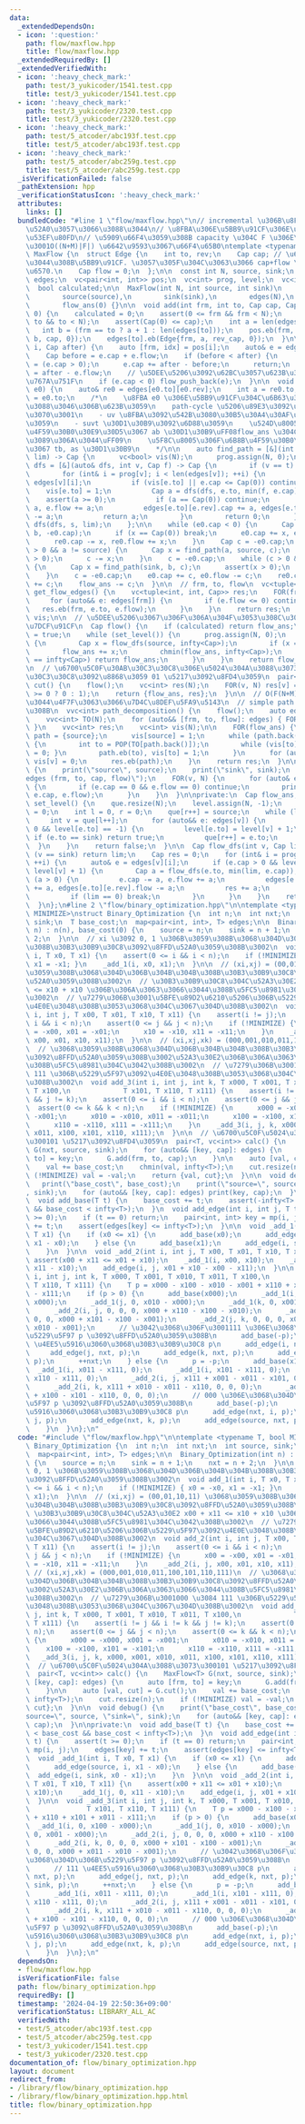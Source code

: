 ```yaml
---
data:
  _extendedDependsOn:
  - icon: ':question:'
    path: flow/maxflow.hpp
    title: flow/maxflow.hpp
  _extendedRequiredBy: []
  _extendedVerifiedWith:
  - icon: ':heavy_check_mark:'
    path: test/3_yukicoder/1541.test.cpp
    title: test/3_yukicoder/1541.test.cpp
  - icon: ':heavy_check_mark:'
    path: test/3_yukicoder/2320.test.cpp
    title: test/3_yukicoder/2320.test.cpp
  - icon: ':heavy_check_mark:'
    path: test/5_atcoder/abc193f.test.cpp
    title: test/5_atcoder/abc193f.test.cpp
  - icon: ':heavy_check_mark:'
    path: test/5_atcoder/abc259g.test.cpp
    title: test/5_atcoder/abc259g.test.cpp
  _isVerificationFailed: false
  _pathExtension: hpp
  _verificationStatusIcon: ':heavy_check_mark:'
  attributes:
    links: []
  bundledCode: "#line 1 \"flow/maxflow.hpp\"\n// incremental \u306B\u8FBA\u3092\u8FFD\
    \u52A0\u3057\u3066\u3088\u3044\n// \u8FBA\u306E\u5BB9\u91CF\u306E\u5909\u66F4\u304C\
    \u53EF\u80FD\n// \u5909\u66F4\u3059\u308B capacity \u304C F \u306E\u3068\u304D\
    \u3001O((N+M)|F|) \u6642\u9593\u3067\u66F4\u65B0\ntemplate <typename Cap>\nstruct\
    \ MaxFlow {\n  struct Edge {\n    int to, rev;\n    Cap cap; // \u6B8B\u3063\u3066\
    \u3044\u308B\u5BB9\u91CF. \u3057\u305F\u304C\u3063\u3066 cap+flow \u304C\u5B9A\
    \u6570.\n    Cap flow = 0;\n  };\n\n  const int N, source, sink;\n  vvc<Edge>\
    \ edges;\n  vc<pair<int, int>> pos;\n  vc<int> prog, level;\n  vc<int> que;\n\
    \  bool calculated;\n\n  MaxFlow(int N, int source, int sink)\n      : N(N),\n\
    \        source(source),\n        sink(sink),\n        edges(N),\n        calculated(0),\n\
    \        flow_ans(0) {}\n\n  void add(int frm, int to, Cap cap, Cap rev_cap =\
    \ 0) {\n    calculated = 0;\n    assert(0 <= frm && frm < N);\n    assert(0 <=\
    \ to && to < N);\n    assert(Cap(0) <= cap);\n    int a = len(edges[frm]);\n \
    \   int b = (frm == to ? a + 1 : len(edges[to]));\n    pos.eb(frm, a);\n    edges[frm].eb(Edge{to,\
    \ b, cap, 0});\n    edges[to].eb(Edge{frm, a, rev_cap, 0});\n  }\n\n  void change_capacity(int\
    \ i, Cap after) {\n    auto [frm, idx] = pos[i];\n    auto& e = edges[frm][idx];\n\
    \    Cap before = e.cap + e.flow;\n    if (before < after) {\n      calculated\
    \ = (e.cap > 0);\n      e.cap += after - before;\n      return;\n    }\n    e.cap\
    \ = after - e.flow;\n    // \u5DEE\u5206\u3092\u62BC\u3057\u623B\u3059\u51E6\u7406\
    \u767A\u751F\n    if (e.cap < 0) flow_push_back(e);\n  }\n\n  void flow_push_back(Edge&\
    \ e0) {\n    auto& re0 = edges[e0.to][e0.rev];\n    int a = re0.to;\n    int b\
    \ = e0.to;\n    /*\n    \u8FBA e0 \u306E\u5BB9\u91CF\u304C\u6B63\u306B\u306A\u308B\
    \u3088\u3046\u306B\u623B\u3059\n    path-cycle \u5206\u89E3\u3092\u8003\u3048\u308C\
    \u3070\u3001\n    - uv \u8FBA\u3092\u542B\u3080\u30B5\u30A4\u30AF\u30EB\u3092\u6D88\
    \u3059\n    - suvt \u30D1\u30B9\u3092\u6D88\u3059\n    \u524D\u8005\u306F\u6B8B\
    \u4F59\u30B0\u30E9\u30D5\u3067 ab \u30D1\u30B9\uFF08flow_ans \u304C\u5909\u308F\
    \u3089\u306A\u3044\uFF09\n    \u5F8C\u8005\u306F\u6B8B\u4F59\u30B0\u30E9\u30D5\
    \u3067 tb, as \u30D1\u30B9\n    */\n\n    auto find_path = [&](int s, int t, Cap\
    \ lim) -> Cap {\n      vc<bool> vis(N);\n      prog.assign(N, 0);\n      auto\
    \ dfs = [&](auto& dfs, int v, Cap f) -> Cap {\n        if (v == t) return f;\n\
    \        for (int& i = prog[v]; i < len(edges[v]); ++i) {\n          auto& e =\
    \ edges[v][i];\n          if (vis[e.to] || e.cap <= Cap(0)) continue;\n      \
    \    vis[e.to] = 1;\n          Cap a = dfs(dfs, e.to, min(f, e.cap));\n      \
    \    assert(a >= 0);\n          if (a == Cap(0)) continue;\n          e.cap -=\
    \ a, e.flow += a;\n          edges[e.to][e.rev].cap += a, edges[e.to][e.rev].flow\
    \ -= a;\n          return a;\n        }\n        return 0;\n      };\n      return\
    \ dfs(dfs, s, lim);\n    };\n\n    while (e0.cap < 0) {\n      Cap x = find_path(a,\
    \ b, -e0.cap);\n      if (x == Cap(0)) break;\n      e0.cap += x, e0.flow -= x;\n\
    \      re0.cap -= x, re0.flow += x;\n    }\n    Cap c = -e0.cap;\n    while (c\
    \ > 0 && a != source) {\n      Cap x = find_path(a, source, c);\n      assert(x\
    \ > 0);\n      c -= x;\n    }\n    c = -e0.cap;\n    while (c > 0 && b != sink)\
    \ {\n      Cap x = find_path(sink, b, c);\n      assert(x > 0);\n      c -= x;\n\
    \    }\n    c = -e0.cap;\n    e0.cap += c, e0.flow -= c;\n    re0.cap -= c, re0.flow\
    \ += c;\n    flow_ans -= c;\n  }\n\n  // frm, to, flow\n  vc<tuple<int, int, Cap>>\
    \ get_flow_edges() {\n    vc<tuple<int, int, Cap>> res;\n    FOR(frm, N) {\n \
    \     for (auto&& e: edges[frm]) {\n        if (e.flow <= 0) continue;\n     \
    \   res.eb(frm, e.to, e.flow);\n      }\n    }\n    return res;\n  }\n\n  vc<bool>\
    \ vis;\n\n  // \u5DEE\u5206\u3067\u306F\u306A\u304F\u3053\u308C\u307E\u3067\u306E\
    \u7DCF\u91CF\n  Cap flow() {\n    if (calculated) return flow_ans;\n    calculated\
    \ = true;\n    while (set_level()) {\n      prog.assign(N, 0);\n      while (1)\
    \ {\n        Cap x = flow_dfs(source, infty<Cap>);\n        if (x == 0) break;\n\
    \        flow_ans += x;\n        chmin(flow_ans, infty<Cap>);\n        if (flow_ans\
    \ == infty<Cap>) return flow_ans;\n      }\n    }\n    return flow_ans;\n  }\n\
    \n  // \u6700\u5C0F\u30AB\u30C3\u30C8\u306E\u5024\u304A\u3088\u3073\u3001\u30AB\
    \u30C3\u30C8\u3092\u8868\u3059 01 \u5217\u3092\u8FD4\u3059\n  pair<Cap, vc<int>>\
    \ cut() {\n    flow();\n    vc<int> res(N);\n    FOR(v, N) res[v] = (level[v]\
    \ >= 0 ? 0 : 1);\n    return {flow_ans, res};\n  }\n\n  // O(F(N+M)) \u304F\u3089\
    \u3044\u4F7F\u3063\u3066\u7D4C\u8DEF\u5FA9\u5143\n  // simple path \u306B\u306A\
    \u308B\n  vvc<int> path_decomposition() {\n    flow();\n    auto edges = get_flow_edges();\n\
    \    vvc<int> TO(N);\n    for (auto&& [frm, to, flow]: edges) { FOR(flow) TO[frm].eb(to);\
    \ }\n    vvc<int> res;\n    vc<int> vis(N);\n\n    FOR(flow_ans) {\n      vc<int>\
    \ path = {source};\n      vis[source] = 1;\n      while (path.back() != sink)\
    \ {\n        int to = POP(TO[path.back()]);\n        while (vis[to]) { vis[POP(path)]\
    \ = 0; }\n        path.eb(to), vis[to] = 1;\n      }\n      for (auto&& v: path)\
    \ vis[v] = 0;\n      res.eb(path);\n    }\n    return res;\n  }\n\n  void debug()\
    \ {\n    print(\"source\", source);\n    print(\"sink\", sink);\n    print(\"\
    edges (frm, to, cap, flow)\");\n    FOR(v, N) {\n      for (auto& e: edges[v])\
    \ {\n        if (e.cap == 0 && e.flow == 0) continue;\n        print(v, e.to,\
    \ e.cap, e.flow);\n      }\n    }\n  }\n\nprivate:\n  Cap flow_ans;\n\n  bool\
    \ set_level() {\n    que.resize(N);\n    level.assign(N, -1);\n    level[source]\
    \ = 0;\n    int l = 0, r = 0;\n    que[r++] = source;\n    while (l < r) {\n \
    \     int v = que[l++];\n      for (auto&& e: edges[v]) {\n        if (e.cap >\
    \ 0 && level[e.to] == -1) {\n          level[e.to] = level[v] + 1;\n         \
    \ if (e.to == sink) return true;\n          que[r++] = e.to;\n        }\n    \
    \  }\n    }\n    return false;\n  }\n\n  Cap flow_dfs(int v, Cap lim) {\n    if\
    \ (v == sink) return lim;\n    Cap res = 0;\n    for (int& i = prog[v]; i < len(edges[v]);\
    \ ++i) {\n      auto& e = edges[v][i];\n      if (e.cap > 0 && level[e.to] ==\
    \ level[v] + 1) {\n        Cap a = flow_dfs(e.to, min(lim, e.cap));\n        if\
    \ (a > 0) {\n          e.cap -= a, e.flow += a;\n          edges[e.to][e.rev].cap\
    \ += a, edges[e.to][e.rev].flow -= a;\n          res += a;\n          lim -= a;\n\
    \          if (lim == 0) break;\n        }\n      }\n    }\n    return res;\n\
    \  }\n};\n#line 2 \"flow/binary_optimization.hpp\"\n\ntemplate <typename T, bool\
    \ MINIMIZE>\nstruct Binary_Optimization {\n  int n;\n  int nxt;\n  int source,\
    \ sink;\n  T base_cost;\n  map<pair<int, int>, T> edges;\n\n  Binary_Optimization(int\
    \ n) : n(n), base_cost(0) {\n    source = n;\n    sink = n + 1;\n    nxt = n +\
    \ 2;\n  }\n\n  // xi \u3092 0, 1 \u306B\u3059\u308B\u3068\u304D\u306B\u304B\u304B\
    \u308B\u30B3\u30B9\u30C8\u3092\u8FFD\u52A0\u3059\u308B\u3002\n  void add_1(int\
    \ i, T x0, T x1) {\n    assert(0 <= i && i < n);\n    if (!MINIMIZE) { x0 = -x0,\
    \ x1 = -x1; }\n    _add_1(i, x0, x1);\n  }\n\n  // (xi,xj) = (00,01,10,11) \u3068\
    \u3059\u308B\u3068\u304D\u306B\u304B\u304B\u308B\u30B3\u30B9\u30C8\u3092\u8FFD\
    \u52A0\u3059\u308B\u3002\n  // \u30B3\u30B9\u30C8\u304C\u52A3\u30E2 x00 + x11\
    \ <= x10 + x10 \u306B\u306A\u3063\u3066\u3044\u308B\u5FC5\u8981\u304C\u3042\u308B\
    \u3002\n  // \u7279\u306B\u3001\u5BFE\u89D2\u6210\u5206\u306B\u5229\u5F97\u3092\
    \u4E0E\u3048\u308B\u3053\u3068\u304C\u3067\u304D\u308B\u3002\n  void add_2(int\
    \ i, int j, T x00, T x01, T x10, T x11) {\n    assert(i != j);\n    assert(0 <=\
    \ i && i < n);\n    assert(0 <= j && j < n);\n    if (!MINIMIZE) {\n      x00\
    \ = -x00, x01 = -x01;\n      x10 = -x10, x11 = -x11;\n    }\n    _add_2(i, j,\
    \ x00, x01, x10, x11);\n  }\n\n  // (xi,xj,xk) = (000,001,010,011,100,101,110,111)\n\
    \  // \u3068\u3059\u308B\u3068\u304D\u306B\u304B\u304B\u308B\u30B3\u30B9\u30C8\
    \u3092\u8FFD\u52A0\u3059\u308B\u3002\u52A3\u30E2\u306B\u306A\u3063\u3066\u3044\
    \u308B\u5FC5\u8981\u304C\u3042\u308B\u3002\n  // \u7279\u306B\u3001000 \u3084\
    \ 111 \u306B\u5229\u5F97\u3092\u4E0E\u3048\u308B\u3053\u3068\u304C\u3067\u304D\
    \u308B\u3002\n  void add_3(int i, int j, int k, T x000, T x001, T x010, T x011,\
    \ T x100,\n             T x101, T x110, T x111) {\n    assert(i != j && i != k\
    \ && j != k);\n    assert(0 <= i && i < n);\n    assert(0 <= j && j < n);\n  \
    \  assert(0 <= k && k < n);\n    if (!MINIMIZE) {\n      x000 = -x000, x001 =\
    \ -x001;\n      x010 = -x010, x011 = -x011;\n      x100 = -x100, x101 = -x101;\n\
    \      x110 = -x110, x111 = -x111;\n    }\n    _add_3(i, j, k, x000, x001, x010,\
    \ x011, x100, x101, x110, x111);\n  }\n\n  // \u6700\u5C0F\u5024\u304A\u3088\u3073\
    \u300101 \u5217\u3092\u8FD4\u3059\n  pair<T, vc<int>> calc() {\n    MaxFlow<T>\
    \ G(nxt, source, sink);\n    for (auto&& [key, cap]: edges) {\n      auto [frm,\
    \ to] = key;\n      G.add(frm, to, cap);\n    }\n\n    auto [val, cut] = G.cut();\n\
    \    val += base_cost;\n    chmin(val, infty<T>);\n    cut.resize(n);\n    if\
    \ (!MINIMIZE) val = -val;\n    return {val, cut};\n  }\n\n  void debug() {\n \
    \   print(\"base_cost\", base_cost);\n    print(\"source=\", source, \"sink=\"\
    , sink);\n    for (auto&& [key, cap]: edges) print(key, cap);\n  }\n\nprivate:\n\
    \  void add_base(T t) {\n    base_cost += t;\n    assert(-infty<T> < base_cost\
    \ && base_cost < infty<T>);\n  }\n  void add_edge(int i, int j, T t) {\n    assert(t\
    \ >= 0);\n    if (t == 0) return;\n    pair<int, int> key = mp(i, j);\n    edges[key]\
    \ += t;\n    assert(edges[key] <= infty<T>);\n  }\n\n  void _add_1(int i, T x0,\
    \ T x1) {\n    if (x0 <= x1) {\n      add_base(x0);\n      add_edge(source, i,\
    \ x1 - x0);\n    } else {\n      add_base(x1);\n      add_edge(i, sink, x0 - x1);\n\
    \    }\n  }\n\n  void _add_2(int i, int j, T x00, T x01, T x10, T x11) {\n   \
    \ assert(x00 + x11 <= x01 + x10);\n    _add_1(i, x00, x10);\n    _add_1(j, 0,\
    \ x11 - x10);\n    add_edge(i, j, x01 + x10 - x00 - x11);\n  }\n\n  void _add_3(int\
    \ i, int j, int k, T x000, T x001, T x010, T x011, T x100,\n              T x101,\
    \ T x110, T x111) {\n    T p = x000 - x100 - x010 - x001 + x110 + x101 + x011\
    \ - x111;\n    if (p > 0) {\n      add_base(x000);\n      _add_1(i, 0, x100 -\
    \ x000);\n      _add_1(j, 0, x010 - x000);\n      _add_1(k, 0, x001 - x000);\n\
    \      _add_2(i, j, 0, 0, 0, x000 + x110 - x100 - x010);\n      _add_2(i, k, 0,\
    \ 0, 0, x000 + x101 - x100 - x001);\n      _add_2(j, k, 0, 0, 0, x000 + x011 -\
    \ x010 - x001);\n      // \u3042\u3068\u306F\u3001111 \u306E\u3068\u304D\u306B\
    \u5229\u5F97 p \u3092\u8FFD\u52A0\u3059\u308B\n      add_base(-p);\n      // 111\
    \ \u4EE5\u5916\u3060\u3068\u30B3\u30B9\u30C8 p\n      add_edge(i, nxt, p);\n \
    \     add_edge(j, nxt, p);\n      add_edge(k, nxt, p);\n      add_edge(nxt, sink,\
    \ p);\n      ++nxt;\n    } else {\n      p = -p;\n      add_base(x111);\n    \
    \  _add_1(i, x011 - x111, 0);\n      _add_1(i, x101 - x111, 0);\n      _add_1(i,\
    \ x110 - x111, 0);\n      _add_2(i, j, x111 + x001 - x011 - x101, 0, 0, 0);\n\
    \      _add_2(i, k, x111 + x010 - x011 - x110, 0, 0, 0);\n      _add_2(j, k, x111\
    \ + x100 - x101 - x110, 0, 0, 0);\n      // 000 \u306E\u3068\u304D\u306B\u5229\
    \u5F97 p \u3092\u8FFD\u52A0\u3059\u308B\n      add_base(-p);\n      // 000 \u4EE5\
    \u5916\u3060\u3068\u30B3\u30B9\u30C8 p\n      add_edge(nxt, i, p);\n      add_edge(nxt,\
    \ j, p);\n      add_edge(nxt, k, p);\n      add_edge(source, nxt, p);\n      ++nxt;\n\
    \    }\n  }\n};\n"
  code: "#include \"flow/maxflow.hpp\"\n\ntemplate <typename T, bool MINIMIZE>\nstruct\
    \ Binary_Optimization {\n  int n;\n  int nxt;\n  int source, sink;\n  T base_cost;\n\
    \  map<pair<int, int>, T> edges;\n\n  Binary_Optimization(int n) : n(n), base_cost(0)\
    \ {\n    source = n;\n    sink = n + 1;\n    nxt = n + 2;\n  }\n\n  // xi \u3092\
    \ 0, 1 \u306B\u3059\u308B\u3068\u304D\u306B\u304B\u304B\u308B\u30B3\u30B9\u30C8\
    \u3092\u8FFD\u52A0\u3059\u308B\u3002\n  void add_1(int i, T x0, T x1) {\n    assert(0\
    \ <= i && i < n);\n    if (!MINIMIZE) { x0 = -x0, x1 = -x1; }\n    _add_1(i, x0,\
    \ x1);\n  }\n\n  // (xi,xj) = (00,01,10,11) \u3068\u3059\u308B\u3068\u304D\u306B\
    \u304B\u304B\u308B\u30B3\u30B9\u30C8\u3092\u8FFD\u52A0\u3059\u308B\u3002\n  //\
    \ \u30B3\u30B9\u30C8\u304C\u52A3\u30E2 x00 + x11 <= x10 + x10 \u306B\u306A\u3063\
    \u3066\u3044\u308B\u5FC5\u8981\u304C\u3042\u308B\u3002\n  // \u7279\u306B\u3001\
    \u5BFE\u89D2\u6210\u5206\u306B\u5229\u5F97\u3092\u4E0E\u3048\u308B\u3053\u3068\
    \u304C\u3067\u304D\u308B\u3002\n  void add_2(int i, int j, T x00, T x01, T x10,\
    \ T x11) {\n    assert(i != j);\n    assert(0 <= i && i < n);\n    assert(0 <=\
    \ j && j < n);\n    if (!MINIMIZE) {\n      x00 = -x00, x01 = -x01;\n      x10\
    \ = -x10, x11 = -x11;\n    }\n    _add_2(i, j, x00, x01, x10, x11);\n  }\n\n \
    \ // (xi,xj,xk) = (000,001,010,011,100,101,110,111)\n  // \u3068\u3059\u308B\u3068\
    \u304D\u306B\u304B\u304B\u308B\u30B3\u30B9\u30C8\u3092\u8FFD\u52A0\u3059\u308B\
    \u3002\u52A3\u30E2\u306B\u306A\u3063\u3066\u3044\u308B\u5FC5\u8981\u304C\u3042\
    \u308B\u3002\n  // \u7279\u306B\u3001000 \u3084 111 \u306B\u5229\u5F97\u3092\u4E0E\
    \u3048\u308B\u3053\u3068\u304C\u3067\u304D\u308B\u3002\n  void add_3(int i, int\
    \ j, int k, T x000, T x001, T x010, T x011, T x100,\n             T x101, T x110,\
    \ T x111) {\n    assert(i != j && i != k && j != k);\n    assert(0 <= i && i <\
    \ n);\n    assert(0 <= j && j < n);\n    assert(0 <= k && k < n);\n    if (!MINIMIZE)\
    \ {\n      x000 = -x000, x001 = -x001;\n      x010 = -x010, x011 = -x011;\n  \
    \    x100 = -x100, x101 = -x101;\n      x110 = -x110, x111 = -x111;\n    }\n \
    \   _add_3(i, j, k, x000, x001, x010, x011, x100, x101, x110, x111);\n  }\n\n\
    \  // \u6700\u5C0F\u5024\u304A\u3088\u3073\u300101 \u5217\u3092\u8FD4\u3059\n\
    \  pair<T, vc<int>> calc() {\n    MaxFlow<T> G(nxt, source, sink);\n    for (auto&&\
    \ [key, cap]: edges) {\n      auto [frm, to] = key;\n      G.add(frm, to, cap);\n\
    \    }\n\n    auto [val, cut] = G.cut();\n    val += base_cost;\n    chmin(val,\
    \ infty<T>);\n    cut.resize(n);\n    if (!MINIMIZE) val = -val;\n    return {val,\
    \ cut};\n  }\n\n  void debug() {\n    print(\"base_cost\", base_cost);\n    print(\"\
    source=\", source, \"sink=\", sink);\n    for (auto&& [key, cap]: edges) print(key,\
    \ cap);\n  }\n\nprivate:\n  void add_base(T t) {\n    base_cost += t;\n    assert(-infty<T>\
    \ < base_cost && base_cost < infty<T>);\n  }\n  void add_edge(int i, int j, T\
    \ t) {\n    assert(t >= 0);\n    if (t == 0) return;\n    pair<int, int> key =\
    \ mp(i, j);\n    edges[key] += t;\n    assert(edges[key] <= infty<T>);\n  }\n\n\
    \  void _add_1(int i, T x0, T x1) {\n    if (x0 <= x1) {\n      add_base(x0);\n\
    \      add_edge(source, i, x1 - x0);\n    } else {\n      add_base(x1);\n    \
    \  add_edge(i, sink, x0 - x1);\n    }\n  }\n\n  void _add_2(int i, int j, T x00,\
    \ T x01, T x10, T x11) {\n    assert(x00 + x11 <= x01 + x10);\n    _add_1(i, x00,\
    \ x10);\n    _add_1(j, 0, x11 - x10);\n    add_edge(i, j, x01 + x10 - x00 - x11);\n\
    \  }\n\n  void _add_3(int i, int j, int k, T x000, T x001, T x010, T x011, T x100,\n\
    \              T x101, T x110, T x111) {\n    T p = x000 - x100 - x010 - x001\
    \ + x110 + x101 + x011 - x111;\n    if (p > 0) {\n      add_base(x000);\n    \
    \  _add_1(i, 0, x100 - x000);\n      _add_1(j, 0, x010 - x000);\n      _add_1(k,\
    \ 0, x001 - x000);\n      _add_2(i, j, 0, 0, 0, x000 + x110 - x100 - x010);\n\
    \      _add_2(i, k, 0, 0, 0, x000 + x101 - x100 - x001);\n      _add_2(j, k, 0,\
    \ 0, 0, x000 + x011 - x010 - x001);\n      // \u3042\u3068\u306F\u3001111 \u306E\
    \u3068\u304D\u306B\u5229\u5F97 p \u3092\u8FFD\u52A0\u3059\u308B\n      add_base(-p);\n\
    \      // 111 \u4EE5\u5916\u3060\u3068\u30B3\u30B9\u30C8 p\n      add_edge(i,\
    \ nxt, p);\n      add_edge(j, nxt, p);\n      add_edge(k, nxt, p);\n      add_edge(nxt,\
    \ sink, p);\n      ++nxt;\n    } else {\n      p = -p;\n      add_base(x111);\n\
    \      _add_1(i, x011 - x111, 0);\n      _add_1(i, x101 - x111, 0);\n      _add_1(i,\
    \ x110 - x111, 0);\n      _add_2(i, j, x111 + x001 - x011 - x101, 0, 0, 0);\n\
    \      _add_2(i, k, x111 + x010 - x011 - x110, 0, 0, 0);\n      _add_2(j, k, x111\
    \ + x100 - x101 - x110, 0, 0, 0);\n      // 000 \u306E\u3068\u304D\u306B\u5229\
    \u5F97 p \u3092\u8FFD\u52A0\u3059\u308B\n      add_base(-p);\n      // 000 \u4EE5\
    \u5916\u3060\u3068\u30B3\u30B9\u30C8 p\n      add_edge(nxt, i, p);\n      add_edge(nxt,\
    \ j, p);\n      add_edge(nxt, k, p);\n      add_edge(source, nxt, p);\n      ++nxt;\n\
    \    }\n  }\n};\n"
  dependsOn:
  - flow/maxflow.hpp
  isVerificationFile: false
  path: flow/binary_optimization.hpp
  requiredBy: []
  timestamp: '2024-04-19 22:50:36+09:00'
  verificationStatus: LIBRARY_ALL_AC
  verifiedWith:
  - test/5_atcoder/abc193f.test.cpp
  - test/5_atcoder/abc259g.test.cpp
  - test/3_yukicoder/1541.test.cpp
  - test/3_yukicoder/2320.test.cpp
documentation_of: flow/binary_optimization.hpp
layout: document
redirect_from:
- /library/flow/binary_optimization.hpp
- /library/flow/binary_optimization.hpp.html
title: flow/binary_optimization.hpp
---
```

